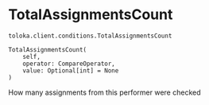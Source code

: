 # TotalAssignmentsCount
`toloka.client.conditions.TotalAssignmentsCount`

```
TotalAssignmentsCount(
    self,
    operator: CompareOperator,
    value: Optional[int] = None
)
```

How many assignments from this performer were checked

